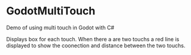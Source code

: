 # GodotMultiTouch
Demo of using multi touch in Godot with C#

Displays box for each touch. When there a are two touchs a red line is displayed to 
show the coonection and distance between the two touchs.
